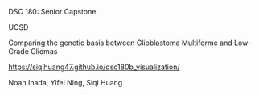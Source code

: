 DSC 180: Senior Capstone

UCSD

Comparing the genetic basis between Glioblastoma Multiforme and Low-Grade Gliomas

https://siqihuang47.github.io/dsc180b_visualization/

Noah Inada, Yifei Ning, Siqi Huang